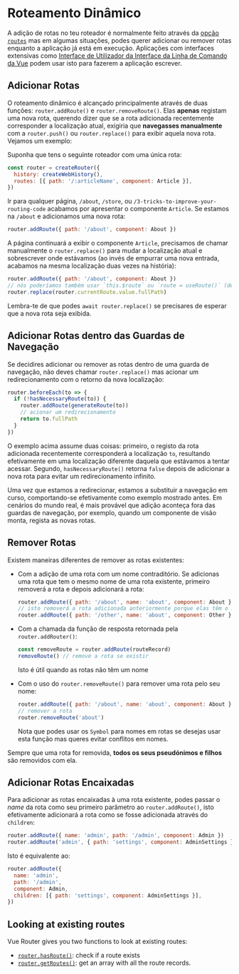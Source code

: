 # Roteamento Dinâmico

<VueSchoolLink
  href="https://vueschool.io/lessons/vue-router-4-dynamic-routing"
  title="Aprenda como adicionar rotas em tempo de execução"
/>

A adição de rotas no teu roteador é normalmente feito através da [opção `routes`](../../api/#routes) mas em algumas situações, podes querer adicionar ou remover rotas enquanto a aplicação já está em execução. Aplicações com interfaces extensivas como [Interface de Utilizador da Interface da Linha de Comando da Vue](https://cli.vuejs.org/dev-guide/ui-api.html) podem usar isto para fazerem a aplicação escrever.

## Adicionar Rotas

O roteamento dinâmico é alcançado principalmente através de duas funções: `router.addRoute()` e `router.removeRoute()`. Elas **apenas** registam uma nova rota, querendo dizer que se a rota adicionada recentemente corresponder a localização atual, exigiria que **navegasses manualmente** com a `router.push()` ou `router.replace()` para exibir aquela nova rota. Vejamos um exemplo:

Suponha que tens o seguinte roteador com uma única rota:

```js
const router = createRouter({
  history: createWebHistory(),
  routes: [{ path: '/:articleName', component: Article }],
})
```

Ir para qualquer página, `/about`, `/store`, ou `/3-tricks-to-improve-your-routing-code` acabamos por apresentar o componente `Article`. Se estamos na `/about` e adicionamos uma nova rota:

```js
router.addRoute({ path: '/about', component: About })
```

A página continuará a exibir o componente `Article`, precisamos de chamar manualmente o `router.replace()` para mudar a localização atual e sobrescrever onde estávamos (ao invés de empurrar uma nova entrada, acabamos na mesma localização duas vezes na história):

```js
router.addRoute({ path: '/about', component: About })
// nós poderíamos também usar `this.$route` ou `route = useRoute()` (dentro de uma `setup`)
router.replace(router.currentRoute.value.fullPath)
```

Lembra-te de que podes `await router.replace()` se precisares de esperar que a nova rota seja exibida.

## Adicionar Rotas dentro das Guardas de Navegação

Se decidires adicionar ou remover as rotas dentro de uma guarda de navegação, não deves chamar `router.replace()` mas acionar um redirecionamento com o retorno da nova localização:

```js
router.beforeEach(to => {
  if (!hasNecessaryRoute(to)) {
    router.addRoute(generateRoute(to))
    // acionar um redirecionamento
    return to.fullPath
  }
})
```

O exemplo acima assume duas coisas: primeiro, o registo da rota adicionada recentemente corresponderá a localização `to`, resultando efetivamente em uma localização diferente daquela que estávamos a tentar acessar. Segundo, `hasNecessaryRoute()` retorna `false` depois de adicionar a nova rota para evitar um redirecionamento infinito.

Uma vez que estamos a redirecionar, estamos a substituir a navegação em curso, comportando-se efetivamente como exemplo mostrado antes. Em cenários do mundo real, é mais provável que adição aconteça fora das guardas de navegação, por exemplo, quando um componente de visão monta, regista as novas rotas.

## Remover Rotas

Existem maneiras diferentes de remover as rotas existentes:

- Com a adição de uma rota com um nome contraditório. Se adicionas uma rota que tem o mesmo nome de uma rota existente, primeiro removerá a rota e depois adicionará a rota:

  ```js
  router.addRoute({ path: '/about', name: 'about', component: About })
  // isto removerá a rota adicionada anteriormente porque elas têm o mesmo nome e nomes são únicos
  router.addRoute({ path: '/other', name: 'about', component: Other })
  ```

- Com a chamada da função de resposta retornada pela `router.addRouter()`:

  ```js
  const removeRoute = router.addRoute(routeRecord)
  removeRoute() // remove a rota se existir
  ```

  Isto é útil quando as rotas não têm um nome

- Com o uso do `router.removeRoute()` para remover uma rota pelo seu nome:

  ```js
  router.addRoute({ path: '/about', name: 'about', component: About })
  // remover a rota
  router.removeRoute('about')
  ```

  Nota que podes usar os `Symbol` para nomes em rotas se desejas usar esta função mas queres evitar conflitos em nomes.

Sempre que uma rota for removida, **todos os seus pseudónimos e filhos** são removidos com ela.

## Adicionar Rotas Encaixadas

Para adicionar as rotas encaixadas à uma rota existente, podes passar o _name_ da rota como seu primeiro parâmetro ao `router.addRoute()`, isto efetivamente adicionará a rota como se fosse adicionada através do `children`:

```js
router.addRoute({ name: 'admin', path: '/admin', component: Admin })
router.addRoute('admin', { path: 'settings', component: AdminSettings })
```

Isto é equivalente ao:

```js
router.addRoute({
  name: 'admin',
  path: '/admin',
  component: Admin,
  children: [{ path: 'settings', component: AdminSettings }],
})
```

## Looking at existing routes

Vue Router gives you two functions to look at existing routes:

- [`router.hasRoute()`](../../api/#hasroute): check if a route exists
- [`router.getRoutes()`](../../api/#getroutes): get an array with all the route records.
